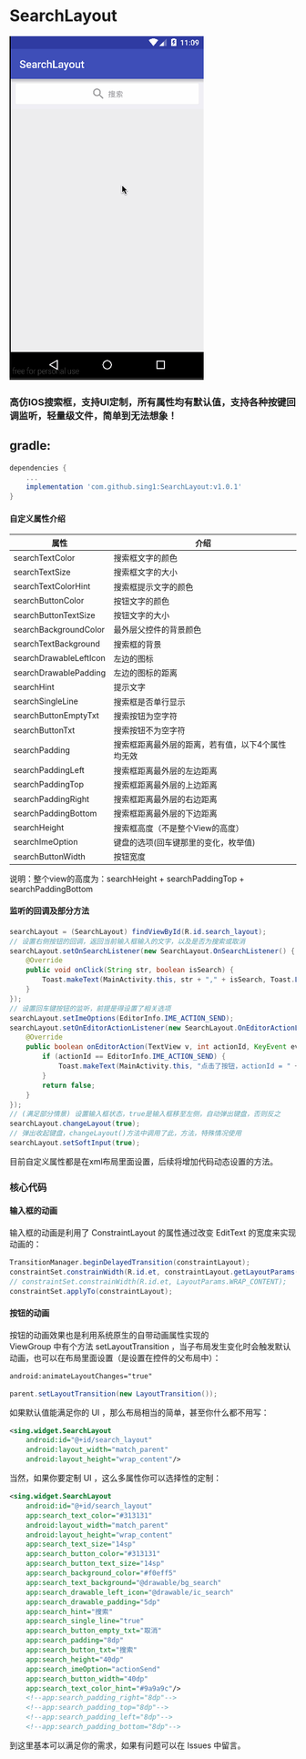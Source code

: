 # SearchLayout
![](app/src/main/res/drawable/demo.gif "")  

### 高仿IOS搜索框，支持UI定制，所有属性均有默认值，支持各种按键回调监听，轻量级文件，简单到无法想象！

## gradle:

```groovy
dependencies {
    ...
    implementation 'com.github.sing1:SearchLayout:v1.0.1'
}
```

#### 自定义属性介绍

属性|介绍  
---|---  
searchTextColor | 搜索框文字的颜色
searchTextSize | 搜索框文字的大小
searchTextColorHint | 搜索框提示文字的颜色
searchButtonColor | 按钮文字的颜色
searchButtonTextSize | 按钮文字的大小
searchBackgroundColor | 最外层父控件的背景颜色
searchTextBackground | 搜索框的背景
searchDrawableLeftIcon | 左边的图标
searchDrawablePadding | 左边的图标的距离
searchHint | 提示文字
searchSingleLine | 搜索框是否单行显示
searchButtonEmptyTxt | 搜索按钮为空字符
searchButtonTxt | 搜索按钮不为空字符
searchPadding | 搜索框距离最外层的距离，若有值，以下4个属性均无效
searchPaddingLeft | 搜索框距离最外层的左边距离
searchPaddingTop | 搜索框距离最外层的上边距离
searchPaddingRight | 搜索框距离最外层的右边距离
searchPaddingBottom | 搜索框距离最外层的下边距离
searchHeight | 搜索框高度（不是整个View的高度）
searchImeOption | 键盘的选项(回车键那里的变化，枚举值)
searchButtonWidth | 按钮宽度

说明：整个view的高度为：searchHeight + searchPaddingTop + searchPaddingBottom
    
#### 监听的回调及部分方法 

```JAVA
searchLayout = (SearchLayout) findViewById(R.id.search_layout);
// 设置右侧按钮的回调，返回当前输入框输入的文字，以及是否为搜索或取消
searchLayout.setOnSearchListener(new SearchLayout.OnSearchListener() {
    @Override
    public void onClick(String str, boolean isSearch) {
        Toast.makeText(MainActivity.this, str + "," + isSearch, Toast.LENGTH_SHORT).show();
    }
});
// 设置回车键按钮的监听，前提是得设置了相关选项
searchLayout.setImeOptions(EditorInfo.IME_ACTION_SEND);
searchLayout.setOnEditorActionListener(new SearchLayout.OnEditorActionListener() {
    @Override
    public boolean onEditorAction(TextView v, int actionId, KeyEvent event) {
        if (actionId == EditorInfo.IME_ACTION_SEND) {
            Toast.makeText(MainActivity.this, "点击了按钮，actionId = " + actionId, Toast.LENGTH_SHORT).show();
        }
        return false;
    }
});
// (满足部分情景) 设置输入框状态，true是输入框移至左侧，自动弹出键盘，否则反之
searchLayout.changeLayout(true);
// 弹出收起键盘，changeLayout()方法中调用了此，方法，特殊情况使用
searchLayout.setSoftInput(true);
```
目前自定义属性都是在xml布局里面设置，后续将增加代码动态设置的方法。  
### 核心代码
#### 输入框的动画
输入框的动画是利用了 ConstraintLayout 的属性通过改变 EditText 的宽度来实现动画的：
```JAVA
TransitionManager.beginDelayedTransition(constraintLayout);
constraintSet.constrainWidth(R.id.et, constraintLayout.getLayoutParams().width);
// constraintSet.constrainWidth(R.id.et, LayoutParams.WRAP_CONTENT);
constraintSet.applyTo(constraintLayout);
```
#### 按钮的动画
按钮的动画效果也是利用系统原生的自带动画属性实现的  
ViewGroup 中有个方法 setLayoutTransition ，当子布局发生变化时会触发默认动画，也可以在布局里面设置（是设置在控件的父布局中）：
```XML
android:animateLayoutChanges="true"
```
```JAVA
parent.setLayoutTransition(new LayoutTransition());
```
如果默认值能满足你的 UI ，那么布局相当的简单，甚至你什么都不用写：
```XML
<sing.widget.SearchLayout
    android:id="@+id/search_layout"
    android:layout_width="match_parent"
    android:layout_height="wrap_content"/>
```
当然，如果你要定制 UI ，这么多属性你可以选择性的定制：
```XML
<sing.widget.SearchLayout
    android:id="@+id/search_layout"
    app:search_text_color="#313131"
    android:layout_width="match_parent"
    android:layout_height="wrap_content"
    app:search_text_size="14sp"
    app:search_button_color="#313131"
    app:search_button_text_size="14sp"
    app:search_background_color="#f0eff5"
    app:search_text_background="@drawable/bg_search"
    app:search_drawable_left_icon="@drawable/ic_search"
    app:search_drawable_padding="5dp"
    app:search_hint="搜索"
    app:search_single_line="true"
    app:search_button_empty_txt="取消"
    app:search_padding="8dp"
    app:search_button_txt="搜索"
    app:search_height="40dp"
    app:search_imeOption="actionSend"
    app:search_button_width="40dp"
    app:search_text_color_hint="#9a9a9c"/>
    <!--app:search_padding_right="8dp"-->
    <!--app:search_padding_top="8dp"-->
    <!--app:search_padding_left="8dp"-->
    <!--app:search_padding_bottom="8dp"-->
```
到这里基本可以满足你的需求，如果有问题可以在 Issues 中留言。
